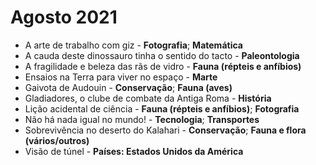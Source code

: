 # Agosto 2021

* A arte de trabalho com giz - **Fotografia**; **Matemática**
* A cauda deste dinossauro tinha o sentido do tacto - **Paleontologia**
* A fragilidade e beleza das rãs de vidro - **Fauna (répteis e anfíbios)**
* Ensaios na Terra para viver no espaço - **Marte**
* Gaivota de Audouin - **Conservação**; **Fauna (aves)**
* Gladiadores, o clube de combate da Antiga Roma - **História**
* Lição acidental de ciência - **Fauna (répteis e anfíbios)**; **Fotografia**
* Não há nada igual no mundo! - **Tecnologia**; **Transportes**
* Sobrevivência no deserto do Kalahari - **Conservação**; **Fauna e flora (vários/outros)**
* Visão de túnel - **Países: Estados Unidos da América**
